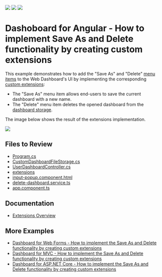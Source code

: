 <!-- default badges list -->
![](https://img.shields.io/endpoint?url=https://codecentral.devexpress.com/api/v1/VersionRange/264201581/22.2.2%2B)
[![](https://img.shields.io/badge/Open_in_DevExpress_Support_Center-FF7200?style=flat-square&logo=DevExpress&logoColor=white)](https://supportcenter.devexpress.com/ticket/details/T890260)
[![](https://img.shields.io/badge/📖_How_to_use_DevExpress_Examples-e9f6fc?style=flat-square)](https://docs.devexpress.com/GeneralInformation/403183)
<!-- default badges end -->

# Dashoboard for Angular - How to implement Save As and Delete functionality by creating custom extensions

This example demonstrates how to add the "Save As" and "Delete" [menu items](https://docs.devexpress.com/Dashboard/117444) to the Web Dashboard's UI by implementing the corresponding [custom extensions](https://docs.devexpress.com/Dashboard/117543):

* The "Save As" menu item allows end-users to save the current dashboard with a new name.
* The "Delete" menu item deletes the opened dashboard from the [dashboard storage](https://docs.devexpress.com/Dashboard/116299).

The image below shows the result of the extensions implementation.

![](readme.png)

## Files to Review

- [Program.cs](asp-net-core-server/Program.cs)
- [CustomDashboardFileStorage.cs](asp-net-core-server/CustomDashboardFileStorage.cs)
- [UserDashboardController.cs](asp-net-core-server/Controllers/UserDashboardController.cs)
- [extensions](dashboard-angular-app/src/app/extensions)
- [input-popup.component.html](dashboard-angular-app/src/app/input-popup.component.html)
- [delete-dashboard.service.ts](dashboard-angular-app/src/app/delete-dashboard.service.ts)
- [app.component.ts](dashboard-angular-app/src/app/app.component.ts)

## Documentation

- [Extensions Overview](https://docs.devexpress.com/Dashboard/117543/web-dashboard/ui-elements-and-customization/extensions-overview)

## More Examples

- [Dashboard for Web Forms - How to implement the Save As and Delete functionality by creating custom extensions](https://github.com/DevExpress-Examples/web-dashboard-how-to-implement-save-as-and-delete-by-creating-custom-extensions-t466761)
- [Dashboard for MVC - How to implement the Save As and Delete functionality by creating custom extensions](https://github.com/DevExpress-Examples/mvc-dashboard-how-to-define-extensions-providing-the-save-as-and-delete-functionality-t504201)
- [Dashboard for ASP.NET Core - How to implement the Save As and Delete functionality by creating custom extensions](https://github.com/DevExpress-Examples/aspnet-core-dashboard-how-to-implement-the-save-as-and-delete-functionality-by-creating-cu-t601084)
